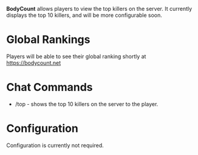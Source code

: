 **BodyCount** allows players to view the top killers on the server. It currently displays the top 10 killers, and will be more configurable soon.
# Global Rankings
Players will be able to see their global ranking shortly at https://bodycount.net
# Chat Commands
* /top - shows the top 10 killers on the server to the player.
# Configuration
Configuration is currently not required.